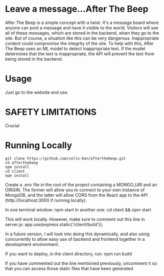 # Leave a message...After The Beep
After The Beep is a simple concept with a twist. It's a message board where anyone can post a message and have it visible to the world. Visitors will see all of these messages, which are stored in the backend, when they go to the site. But of course, a situation like this can be very dangerous. Inappropriate content could compromise the integrity of the site. To help with this, After The Beep uses an ML model to detect inappropriate text. If the model determines that the text is inappropriate, the API will prevent the text from being stored in the backend.

# Usage
Just go to the website and use.

# SAFETY LIMITATIONS
Crucial

# Running Locally
    git clone https://github.com/cello-ben/afterthebeep.git
    cd afterthebeep
    npm install
    cd client
    npm install

Create a .env file in the root of the project containing a MONGO_URI and an ORIGIN. The former will allow you to connect to your own instance of MongoDB, and the latter will allow CORS from the React app to the API (http://localhost:3000 if running locally). 

In one terminal window:
    npm start
In another one:
    cd client && npm start

This will work locally. However, make sure to comment out this line in server.js:
    app.use(express.static('/client/build'));

In a future version, I will look into doing this dynamically, and also using concurrently to allow easy use of backend and frontend together in a development environment.

If you want to deploy, in the client directory, run:
    npm run build

If you have commented out the line mentioned previously, uncomment it so that you can access those static files that have been generated.